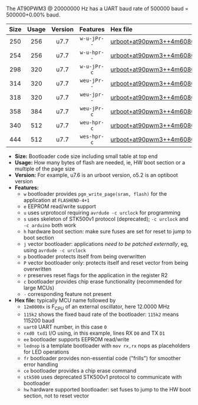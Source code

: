 The AT90PWM3 @ 20000000 Hz has a UART baud rate of 500000 baud = 500000+0.00% baud.

|Size|Usage|Version|Features|Hex file|
|:-:|:-:|:-:|:-:|:--|
|250|256|u7.7|`w-u-jPr--`|[urboot+at90pwm3++4m6080x++115k2_uart0_rxd4_txd3_lednop.hex](https://raw.githubusercontent.com/stefanrueger/urboot.hex/main/mcus/at90pwm3/external_oscillator/fcpu++4m6080_Hz/br++115k2_bps/urboot+at90pwm3++4m6080x++115k2_uart0_rxd4_txd3_lednop.hex)|
|254|256|u7.7|`w-u-hpr--`|[urboot+at90pwm3++4m6080x++115k2_uart0_rxd4_txd3_lednop_fr_hw.hex](https://raw.githubusercontent.com/stefanrueger/urboot.hex/main/mcus/at90pwm3/external_oscillator/fcpu++4m6080_Hz/br++115k2_bps/urboot+at90pwm3++4m6080x++115k2_uart0_rxd4_txd3_lednop_fr_hw.hex)|
|298|320|u7.7|`w-u-jPr-c`|[urboot+at90pwm3++4m6080x++115k2_uart0_rxd4_txd3_lednop_fr_ce.hex](https://raw.githubusercontent.com/stefanrueger/urboot.hex/main/mcus/at90pwm3/external_oscillator/fcpu++4m6080_Hz/br++115k2_bps/urboot+at90pwm3++4m6080x++115k2_uart0_rxd4_txd3_lednop_fr_ce.hex)|
|314|320|u7.7|`weu-jPr--`|[urboot+at90pwm3++4m6080x++115k2_uart0_rxd4_txd3_ee_lednop.hex](https://raw.githubusercontent.com/stefanrueger/urboot.hex/main/mcus/at90pwm3/external_oscillator/fcpu++4m6080_Hz/br++115k2_bps/urboot+at90pwm3++4m6080x++115k2_uart0_rxd4_txd3_ee_lednop.hex)|
|318|320|u7.7|`weu-jpr--`|[urboot+at90pwm3++4m6080x++115k2_uart0_rxd4_txd3_ee_lednop_fr.hex](https://raw.githubusercontent.com/stefanrueger/urboot.hex/main/mcus/at90pwm3/external_oscillator/fcpu++4m6080_Hz/br++115k2_bps/urboot+at90pwm3++4m6080x++115k2_uart0_rxd4_txd3_ee_lednop_fr.hex)|
|358|384|u7.7|`weu-jPr-c`|[urboot+at90pwm3++4m6080x++115k2_uart0_rxd4_txd3_ee_lednop_fr_ce.hex](https://raw.githubusercontent.com/stefanrueger/urboot.hex/main/mcus/at90pwm3/external_oscillator/fcpu++4m6080_Hz/br++115k2_bps/urboot+at90pwm3++4m6080x++115k2_uart0_rxd4_txd3_ee_lednop_fr_ce.hex)|
|340|512|u7.7|`weu-hpr-c`|[urboot+at90pwm3++4m6080x++115k2_uart0_rxd4_txd3_ee_lednop_fr_ce_hw.hex](https://raw.githubusercontent.com/stefanrueger/urboot.hex/main/mcus/at90pwm3/external_oscillator/fcpu++4m6080_Hz/br++115k2_bps/urboot+at90pwm3++4m6080x++115k2_uart0_rxd4_txd3_ee_lednop_fr_ce_hw.hex)|
|444|512|u7.7|`wes-hpr-c`|[urboot+at90pwm3++4m6080x++115k2_uart0_rxd4_txd3_ee_lednop_fr_ce_stk500_hw.hex](https://raw.githubusercontent.com/stefanrueger/urboot.hex/main/mcus/at90pwm3/external_oscillator/fcpu++4m6080_Hz/br++115k2_bps/urboot+at90pwm3++4m6080x++115k2_uart0_rxd4_txd3_ee_lednop_fr_ce_stk500_hw.hex)|

- **Size:** Bootloader code size including small table at top end
- **Usage:** How many bytes of flash are needed, ie, HW boot section or a multiple of the page size
- **Version:** For example, u7.6 is an urboot version, o5.2 is an optiboot version
- **Features:**
  + `w` bootloader provides `pgm_write_page(sram, flash)` for the application at `FLASHEND-4+1`
  + `e` EEPROM read/write support
  + `u` uses urprotocol requiring `avrdude -c urclock` for programming
  + `s` uses skeleton of STK500v1 protocol (deprecated); `-c urclock` and `-c arduino` both work
  + `h` hardware boot section: make sure fuses are set for reset to jump to boot section
  + `j` vector bootloader: applications *need to be patched externally*, eg, using `avrdude -c urclock`
  + `p` bootloader protects itself from being overwritten
  + `P` vector bootloader only: protects itself and reset vector from being overwritten
  + `r` preserves reset flags for the application in the register R2
  + `c` bootloader provides chip erase functionality (recommended for large MCUs)
  + `-` corresponding feature not present
- **Hex file:** typically MCU name followed by
  + `12m0000x` is F<sub>CPU</sub> of an external oscillator, here 12.0000 MHz
  + `115k2` shows the fixed baud rate of the bootloader: `115k2` means 115200 baud
  + `uart0` UART number, in this case `0`
  + `rxd0 txd1` I/O using, in this example, lines RX `D0` and TX `D1`
  + `ee` bootloader supports EEPROM read/write
  + `lednop` is a template bootloader with `mov rx,rx` nops as placeholders for LED operations
  + `fr` bootloader provides non-essential code ("frills") for smoother error handling
  + `ce` bootloader provides a chip erase command
  + `stk500` uses deprecated STK500v1 protocol to communicate with bootloader
  + `hw` hardware supported bootloader: set fuses to jump to the HW boot section, not to reset vector
